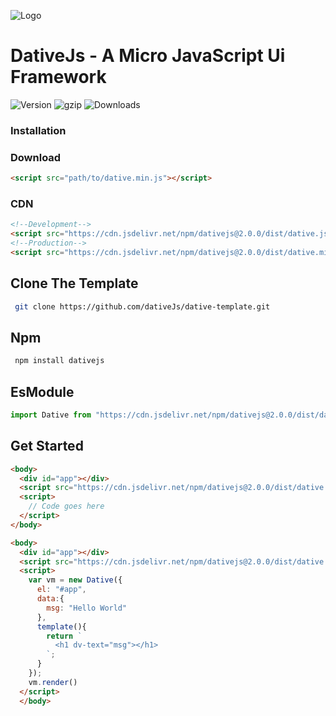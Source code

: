 ![Logo](public/logo.svg)

# **DativeJs - A Micro JavaScript Ui Framework**


![Version](https://img.shields.io/github/v/release/dativeJs/dativejs)
![gzip](https://img.shields.io/bundlephobia/minzip/dativejs)
![Downloads](https://img.shields.io/npm/dw/dativejs?style=plastic)

### Installation
### Download
```html 
<script src="path/to/dative.min.js"></script>
```
### CDN
```html
<!--Development-->
<script src="https://cdn.jsdelivr.net/npm/dativejs@2.0.0/dist/dative.js"></script>
<!--Production-->
<script src="https://cdn.jsdelivr.net/npm/dativejs@2.0.0/dist/dative.min.js"></script>
```
## Clone The Template
```bash
 git clone https://github.com/dativeJs/dative-template.git
```

## Npm

```bash
 npm install dativejs
```

## EsModule
```js
import Dative from "https://cdn.jsdelivr.net/npm/dativejs@2.0.0/dist/dative.es.min.js";
```
## Get Started

```html
<body>
  <div id="app"></div>
  <script src="https://cdn.jsdelivr.net/npm/dativejs@2.0.0/dist/dative.min.js"></script>
  <script>
    // Code goes here
  </script>
</body>
```

```html
<body>
  <div id="app"></div>
  <script src="https://cdn.jsdelivr.net/npm/dativejs@2.0.0/dist/dative.min.js"></script>
  <script>
    var vm = new Dative({
      el: "#app",
      data:{
        msg: "Hello World"
      },
      template(){
        return `
          <h1 dv-text="msg"></h1>
        `;
      }
    });
    vm.render()
  </script>
  </body>
```
